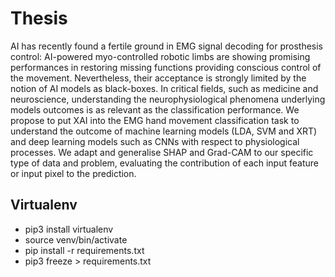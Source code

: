 # Thesis
AI has recently found a fertile ground in EMG signal decoding for prosthesis control: AI-powered myo-controlled robotic limbs are showing promising performances in restoring missing functions providing conscious control of the movement. Nevertheless, their acceptance is strongly limited by the notion of AI models as black-boxes. In critical fields, such as medicine and neuroscience, understanding the neurophysiological phenomena underlying models outcomes is as relevant as the classification performance. We propose to put XAI into the EMG hand movement classification task to understand the outcome of machine learning models (LDA, SVM and XRT) and deep learning models such as CNNs with respect to physiological processes. We adapt and generalise SHAP and Grad-CAM to our specific type of data and problem, evaluating the contribution of each input feature or input pixel to the prediction. 

## Virtualenv

- pip3 install virtualenv
- source venv/bin/activate
- pip install -r requirements.txt
- pip3 freeze > requirements.txt
